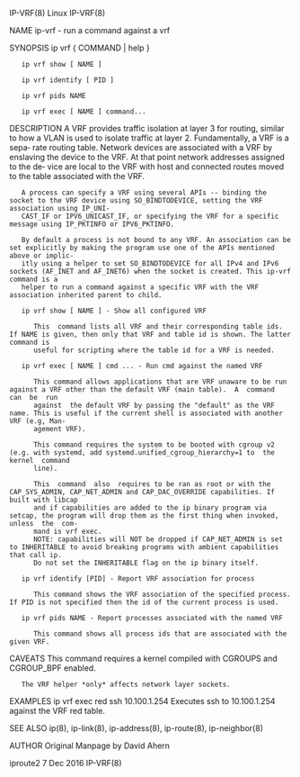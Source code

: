 IP-VRF(8)								     Linux								     IP-VRF(8)

NAME
       ip-vrf - run a command against a vrf

SYNOPSIS
       ip vrf  { COMMAND | help }

       ip vrf show [ NAME ]

       ip vrf identify [ PID ]

       ip vrf pids NAME

       ip vrf exec [ NAME ] command...

DESCRIPTION
       A VRF provides traffic isolation at layer 3 for routing, similar to how a VLAN is used to isolate traffic at layer 2. Fundamentally, a VRF is a sepa‐
       rate routing table. Network devices are associated with a VRF by enslaving the device to the VRF. At that point network addresses assigned to the de‐
       vice are local to the VRF with host and connected routes moved to the table associated with the VRF.

       A process can specify a VRF using several APIs -- binding the socket to the VRF device using SO_BINDTODEVICE, setting the VRF association using IP_UNI‐
       CAST_IF or IPV6_UNICAST_IF, or specifying the VRF for a specific message using IP_PKTINFO or IPV6_PKTINFO.

       By default a process is not bound to any VRF. An association can be set explicitly by making the program use one of the APIs mentioned above or implic‐
       itly using a helper to set SO_BINDTODEVICE for all IPv4 and IPv6 sockets (AF_INET and AF_INET6) when the socket is created. This ip-vrf command is a
       helper to run a command against a specific VRF with the VRF association inherited parent to child.

       ip vrf show [ NAME ] - Show all configured VRF

	      This  command lists all VRF and their corresponding table ids. If NAME is given, then only that VRF and table id is shown. The latter command is
	      useful for scripting where the table id for a VRF is needed.

       ip vrf exec [ NAME ] cmd ... - Run cmd against the named VRF

	      This command allows applications that are VRF unaware to be run against a VRF other than the default VRF (main table).  A	 command  can  be  run
	      against  the default VRF by passing the "default" as the VRF name. This is useful if the current shell is associated with another VRF (e.g, Man‐
	      agement VRF).

	      This command requires the system to be booted with cgroup v2 (e.g. with systemd, add systemd.unified_cgroup_hierarchy=1 to  the  kernel  command
	      line).

	      This  command  also  requires to be ran as root or with the CAP_SYS_ADMIN, CAP_NET_ADMIN and CAP_DAC_OVERRIDE capabilities. If built with libcap
	      and if capabilities are added to the ip binary program via setcap, the program will drop them as the first thing when invoked, unless  the  com‐
	      mand is vrf exec.
	      NOTE: capabilities will NOT be dropped if CAP_NET_ADMIN is set to INHERITABLE to avoid breaking programs with ambient capabilities that call ip.
	      Do not set the INHERITABLE flag on the ip binary itself.

       ip vrf identify [PID] - Report VRF association for process

	      This command shows the VRF association of the specified process. If PID is not specified then the id of the current process is used.

       ip vrf pids NAME - Report processes associated with the named VRF

	      This command shows all process ids that are associated with the given VRF.

CAVEATS
       This command requires a kernel compiled with CGROUPS and CGROUP_BPF enabled.

       The VRF helper *only* affects network layer sockets.

EXAMPLES
       ip vrf exec red ssh 10.100.1.254
	      Executes ssh to 10.100.1.254 against the VRF red table.

SEE ALSO
       ip(8), ip-link(8), ip-address(8), ip-route(8), ip-neighbor(8)

AUTHOR
       Original Manpage by David Ahern

iproute2								  7 Dec 2016								     IP-VRF(8)
